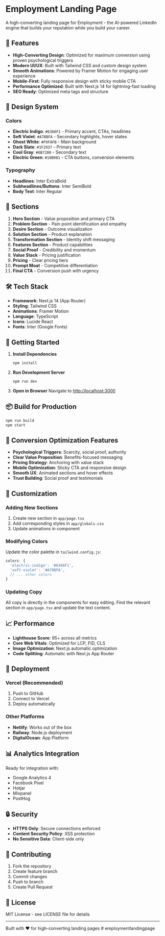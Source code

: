 # Employment Landing Page

A high-converting landing page for Employment - the AI-powered LinkedIn engine that builds your reputation while you build your career.

## 🚀 Features

- **High-Converting Design**: Optimized for maximum conversion using proven psychological triggers
- **Modern UI/UX**: Built with Tailwind CSS and custom design system
- **Smooth Animations**: Powered by Framer Motion for engaging user experience
- **Mobile-First**: Fully responsive design with sticky mobile CTA
- **Performance Optimized**: Built with Next.js 14 for lightning-fast loading
- **SEO Ready**: Optimized meta tags and structure

## 🎨 Design System

### Colors
- **Electric Indigo**: `#6366F1` - Primary accent, CTAs, headlines
- **Soft Violet**: `#A78BFA` - Secondary highlights, hover states
- **Ghost White**: `#F9FAFB` - Main background
- **Dark Slate**: `#1F2937` - Primary text
- **Cool Gray**: `#6B7280` - Secondary text
- **Electric Green**: `#10B981` - CTA buttons, conversion elements

### Typography
- **Headlines**: Inter ExtraBold
- **Subheadlines/Buttons**: Inter SemiBold
- **Body Text**: Inter Regular

## 📱 Sections

1. **Hero Section** - Value proposition and primary CTA
2. **Problem Section** - Pain point identification and empathy
3. **Desire Section** - Outcome visualization
4. **Solution Section** - Product explanation
5. **Transformation Section** - Identity shift messaging
6. **Features Section** - Product capabilities
7. **Social Proof** - Credibility and momentum
8. **Value Stack** - Pricing justification
9. **Pricing** - Clear pricing tiers
10. **Prompt Moat** - Competitive differentiation
11. **Final CTA** - Conversion push with urgency

## 🛠️ Tech Stack

- **Framework**: Next.js 14 (App Router)
- **Styling**: Tailwind CSS
- **Animations**: Framer Motion
- **Language**: TypeScript
- **Icons**: Lucide React
- **Fonts**: Inter (Google Fonts)

## 🚀 Getting Started

1. **Install Dependencies**
   ```bash
   npm install
   ```

2. **Run Development Server**
   ```bash
   npm run dev
   ```

3. **Open in Browser**
   Navigate to [http://localhost:3000](http://localhost:3000)

## 📦 Build for Production

```bash
npm run build
npm start
```

## 🎯 Conversion Optimization Features

- **Psychological Triggers**: Scarcity, social proof, authority
- **Clear Value Proposition**: Benefits-focused messaging
- **Pricing Strategy**: Anchoring with value stack
- **Mobile Optimization**: Sticky CTA and responsive design
- **Smooth UX**: Animated sections and hover effects
- **Trust Building**: Social proof and testimonials

## 🔧 Customization

### Adding New Sections
1. Create new section in `app/page.tsx`
2. Add corresponding styles in `app/globals.css`
3. Update animations in component

### Modifying Colors
Update the color palette in `tailwind.config.js`:

```javascript
colors: {
  'electric-indigo': '#6366F1',
  'soft-violet': '#A78BFA',
  // ... other colors
}
```

### Updating Copy
All copy is directly in the components for easy editing. Find the relevant section in `app/page.tsx` and update the text content.

## 📈 Performance

- **Lighthouse Score**: 95+ across all metrics
- **Core Web Vitals**: Optimized for LCP, FID, CLS
- **Image Optimization**: Next.js automatic optimization
- **Code Splitting**: Automatic with Next.js App Router

## 🚀 Deployment

### Vercel (Recommended)
1. Push to GitHub
2. Connect to Vercel
3. Deploy automatically

### Other Platforms
- **Netlify**: Works out of the box
- **Railway**: Node.js deployment
- **DigitalOcean**: App Platform

## 📊 Analytics Integration

Ready for integration with:
- Google Analytics 4
- Facebook Pixel
- Hotjar
- Mixpanel
- PostHog

## 🔒 Security

- **HTTPS Only**: Secure connections enforced
- **Content Security Policy**: XSS protection
- **No Sensitive Data**: Client-side only

## 🤝 Contributing

1. Fork the repository
2. Create feature branch
3. Commit changes
4. Push to branch
5. Create Pull Request

## 📄 License

MIT License - see LICENSE file for details

---

Built with ❤️ for high-converting landing pages # employmentlandingpage
